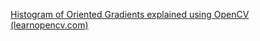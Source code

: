 [Histogram of Oriented Gradients explained using OpenCV (learnopencv.com)](https://learnopencv.com/histogram-of-oriented-gradients/)
